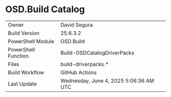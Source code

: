 ﻿# OSD.Build Catalog

| | |
|-|-|
| Owner | David Segura |
| Build Version | 25.6.3.2 |
| PowerShell Module | OSD.Build |
| PowerShell Function | Build-OSDCatalogDriverPacks |
| Files | build-driverpacks.* |
| Build Workflow | GitHub Actions |
| Last Update | Wednesday, June 4, 2025 5:06:36 AM UTC |
